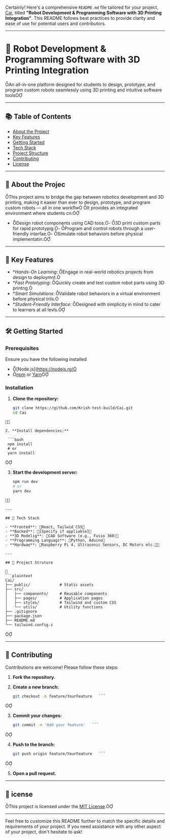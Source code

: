 Certainly! Here's a comprehensive `README.md` file tailored for your project, [Cai](https://github.com/Krish-test-build/Cai), titled **"Robot Development & Programming Software with 3D Printing Integration"**. This README follows best practices to provide clarity and ease of use for potential users and contributors.

---

# 🤖 Robot Development & Programming Software with 3D Printing Integration
An all-in-one platform designed for students to design, prototype, and program custom robots seamlessly using 3D printing and intuitive software tools

---

## 📚 Table of Contents

- [About the Project](#about-the-project)
- [Key Features](#key-features)
- [Getting Started](#getting-started)
- [Tech Stack](#tech-stack)
- [Project Structure](#project-structure)
- [Contributing](#contributing)
- [License](#license)

---

## 📌 About the Projec

This project aims to bridge the gap between robotics development and 3D printing, making it easier than ever to design, prototype, and program custom robots — all in one workflw It provides an integrated environment where students cn:
- Design robot components using CAD toos.- 3D print custom parts for rapid prototypig.- Program and control robots through a user-friendly interfae.- Simulate robot behaviors before physical implementatin.

---

## 🚀 Key Features

- **Hands-On Learning*: Engage in real-world robotics projects from design to deploymnt.
- **Fast Prototyping*: Quickly create and test custom robot parts using 3D printng.
- **Smart Simulations*: Validate robot behaviors in a virtual environment before physical trils.
- **Student-Friendly Interface*: Designed with simplicity in mind to cater to learners at all levls.

---

## 🛠️ Getting Started

### Prerequisites

Ensure you have the following installed

- [Node.js](https://nodejs.rg/
- [npm](https://www.npmjs.com/) or [Yarn](https://yarnpkg.om/)

### Installation

1. **Clone the repository:**

   ```bash
   git clone https://github.com/Krish-test-build/Cai.git
   cd Cai
  ```


2. **Install dependencies:**

   ```bash
   npm install
   # or
   yarn install
  ```


3. **Start the development server:**

   ```bash
   npm run dev
   # or
   yarn dev
  ```


---

## 🧰 Tech Stack

- **Fronted**: React, Tailwid CSS
- **Backed**: [Specify if appliable]
- **3D Modelig**: CAD Software (e.g., Fusio 360)
- **Programming Languags**: Python, Aduino
- **Hardwae**: Raspberry Pi 4, Ultrasonic Sensors, DC Motors etc.

---

## 📁 Project Struture


```plaintext
Cai/
├── public/             # Static assets
├── src/
│   ├── components/     # Reusable components
│   ├── pages/          # Application pages
│   ├── styles/         # Tailwind and custom CSS
│   └── utils/          # Utility functions
├── .gitignore
├── package.json
├── README.md
└── tailwind.config.s
```


---

## 🤝 Contributing

Contributions are welcome! Please follow these steps:

1. **Fork the repository.**
2. **Create a new branch:**

   ```bash
   git checkout -b feature/YourFeature   ```


3. **Commit your changes:**

   ```bash
   git commit -m 'Add your feature'   ```


4. **Push to the branch:**

   ```bash
   git push origin feature/YourFeature   ```


5. **Open a pull request.**

---

## 📄 icense

This project is licensed under the [MIT License](ICENSE).

---

Feel free to customize this README further to match the specific details and requirements of your project. If you need assistance with any other aspect of your project, don't hesitate to ask! 
